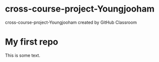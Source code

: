 # cross-course-project-Youngjooham
cross-course-project-Youngjooham created by GitHub Classroom
# My first repo
This is some text.
